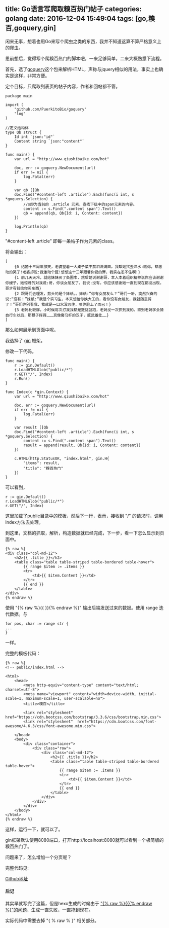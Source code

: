 title: Go语言写爬取糗百热门帖子
categories: golang
date: 2016-12-04 15:49:04
tags:  [go,糗百,goquery,gin]
---

闲来无事，想着也用Go来写个爬虫之类的东西，我并不知道这算不算严格意义上的爬虫。

思前想后，觉得写个爬糗百热门的脚本吧，一来足够简单，二来大概熟悉下流程。

首先，选了[goquery](https://github.com/PuerkitoBio/goquery)这个包来解析HTML，声称与jquery相似的用法，事实上也确实是这样，非常方便。

定个目标，只爬取列表页的帖子内容，作者和回帖都不管。

```
package main

import (
	"github.com/PuerkitoBio/goquery"
	"log"
)

//定义结构体
type Qb struct {
	Id int `json:"id"`
	Content string `json:"content"`
}

func main() {
	var url = "http://www.qiushibaike.com/hot"

	doc, err := goquery.NewDocument(url)
	if err != nil {
		log.Fatal(err)
	}

	var qb []Qb
	doc.Find("#content-left .article").Each(func(i int, s *goquery.Selection) {
		//s即为当前的 .article 元素，查找下级中的span元素的内容。
		content := s.Find(".content span").Text()
		qb = append(qb, Qb{Id: i, Content: content})
	})

	log.Println(qb)
}
```

"#content-left .article" 即每一条帖子作为元素的class。

将会输出：
```
[
	{0 结婚十三周年那天，老婆望着一大桌子菜不禁泪流满面。我帮她拭去泪水:瞧你，都激动的哭了!老婆却说:我激动个屁!想想这十三年跟着你受的罪，我实在忍不住啊!} 
	{1 前几天天冷，就给妹妹买了条围巾，然后她说谢谢哥，本人本着组织精神说你应该谢谢你嫂子，她惊讶的对我说:哥，你谈女朋友了。我说:没有，你应该感谢她一直到现在都没出现，哥才有钱给你买东西} 
	{2 跟哥们去理发，剪头的是个妹纸。。妹纸:“你有女朋友么？”哥们一听，突然兴奋的说:“没有！”妹纸:“我是个实习生，本来想给你换大工的，看你没有女朋友，我就随意剪了！”哥们你别看我，我就是一口水没忍住，喷你脸上了而已！} 
	{3 老妈比较胖，小时候每次打我我都是撒腿就跑，老妈没一次抓到我的。直到老妈学会骑自行车以后，那鞭子挥得………真像套马杆的汉子，威武雄壮……}
]
```

那么如何展示到页面中呢。

我选择了 [gin](https://github.com/gin-gonic/gin) 框架。

修改一下代码。

```
func main() {
	r := gin.Default()
	r.LoadHTMLGlob("public/*")
	r.GET("/", Index)
	r.Run()
}

func Index(c *gin.Context) {
	var url = "http://www.qiushibaike.com/hot"

	doc, err := goquery.NewDocument(url)
	if err != nil {
		log.Fatal(err)
	}

	var result []Qb
	doc.Find("#content-left .article").Each(func(i int, s *goquery.Selection) {
		content := s.Find(".content span").Text()
		result = append(result, Qb{Id: i, Content: content})
	})

	c.HTML(http.StatusOK, "index.html", gin.H{
		"items": result,
		"title": "糗百热门"
	})
}
```

可以看到，
```
r := gin.Default()
r.LoadHTMLGlob("public/*")
r.GET("/", Index)
```

这里加载了public目录中的模板，然后下一行，表示，接收到 "/" 的请求时，调用Index方法去处理。

到这里，文档的抓取，解析，构造数据就已经完成，下一步，看一下怎么显示到页面中。

```
{% raw %}
<div class="col-md-12">
    <h2>{{ .title }}</h2>
    <table class="table table-striped table-bordered table-hover">
        {{ range $item := .items }}
        <tr>
            <td>{{ $item.Content }}</td>
        </tr>
        {{ end }}
    </table>
</div>
{% endraw %}
```

使用 "{% raw %}{{ }}{% endraw %}" 输出后端发送过来的数据。使用 range 迭代数据。与

```
for pos, char := range str {
...
}
```

一样。

完整的模板代码：

```
{% raw %}
<!-- public/index.html -->

<html>
    <head>
        <meta http-equiv="content-type" content="text/html; charset=utf-8">
        <meta name="viewport" content="width=device-width, initial-scale=1, maximum-scale=1, user-scalable=no">
        <title>糗百</title>

        <link rel="stylesheet" href="https://cdn.bootcss.com/bootstrap/3.3.6/css/bootstrap.min.css">
        <link rel="stylesheet"  href="https://cdn.bootcss.com/font-awesome/4.6.3/css/font-awesome.min.css">

    </head>
    <body>
        <div class="container">
            <div class="row">
                <div class="col-md-12">
                    <h2>{{ .title }}</h2>
                    <table class="table table-striped table-bordered table-hover">
                        {{ range $item := .items }}
                        <tr>
                            <td>{{ $item.Content }}</td>
                        </tr>
                        {{ end }}
                    </table>
                </div>
            </div>
        </div>
    </body>
</html>
{% endraw %}
```

这样，运行一下，就可以了。

gin框架默认使用8080端口，打开http://localhost:8080就可以看到一个极简版的糗百热门了。

问题来了，怎么增加一个分页呢？

完整代码见:

[Github地址](https://github.com/qichengzx/goqiubai)

#### 后记

其实早就写完了这篇，但是hexo生成的时候由于 ["{% raw %}{{{% endraw %}"的问题](https://hexo.io/docs/troubleshooting.html#Escape-Contents)，生成一直失败，一直拖到现在。

实际代码中需要去掉 "{ % raw % }" 相关部分。